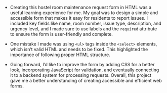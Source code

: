 * Creating this hostel room maintenance request form in HTML was a useful learning experience for me. My goal was to design a simple and accessible form that makes it easy for residents to report issues. I included key fields like name, room number, issue type, description, and urgency level, and I made sure to use labels and the `required` attribute to ensure the form is user-friendly and complete.

* One mistake I made was using `<ul>` tags inside the `<select>` elements, which isn’t valid HTML and needs to be fixed. This highlighted the importance of following proper HTML structure.

* Going forward, I’d like to improve the form by adding CSS for a better look, incorporating JavaScript for validation, and eventually connecting it to a backend system for processing requests. Overall, this project gave me a better understanding of creating accessible and efficient web forms.